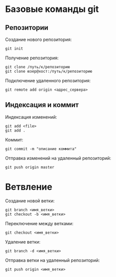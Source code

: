 Базовые команды git
===================

Репозитории
-----------

Создание нового репозитория:

`git init`

Получение репозитория:

`git clone /путь/к/репозиторию`  
`git clone юзер@хост:/путь/к/репозиторию`  

Подключение удаленного репозитория:

`git remote add origin <адрес_сервера>`

Индексация и коммит
-------------------

Индексация изменений:

`git add <file>`  
`git add .`

Коммит:

`git commit -m "описание коммита"`

Отправка изменений на удаленный репозиторий:

`git push origin master`  

Ветвление
=========

Создание новой ветки:

`git branch <имя_ветки>`  
`git checkout -b <имя_ветки>`  

Переключение между ветками:

`git checkout <имя_ветки>`  

Удаление ветки:

`git branch -d <имя_ветки>`  

Отправка ветки на удаленный репозиторий:

`git push origin <имя_ветки>`  

